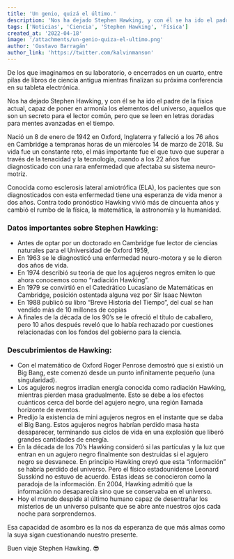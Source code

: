 ```yaml
---
title: 'Un genio, quizá el último.'
description: 'Nos ha dejado Stephen Hawking, y con él se ha ido el padre de la física actual, capaz de poner en armonía los elementos del universo, aquellos que son un secreto para el lector común, pero que se leen en letras doradas para mentes avanzadas en el tiempo.'
tags: ['Noticias', 'Ciencia', 'Stephen Hawking', 'Física']
created_at: '2022-04-18'
image: '/attachments/un-genio-quiza-el-ultimo.png'
author: 'Gustavo Barragán'
author_link: 'https://twitter.com/kalvinmanson'
---
```

De los que imaginamos en su laboratorio, o encerrados en un cuarto, entre pilas de libros de ciencia antigua mientras finalizan su próxima conferencia en su tableta electrónica.

Nos ha dejado Stephen Hawking, y con él se ha ido el padre de la física actual, capaz de poner en armonía los elementos del universo, aquellos que son un secreto para el lector común, pero que se leen en letras doradas para mentes avanzadas en el tiempo.

Nació un 8 de enero de 1942 en Oxford, Inglaterra y falleció a los 76 años en Cambridge a tempranas horas de un miércoles 14 de marzo de 2018. Su vida fue un constante reto, el más importante fue el que tuvo que superar a través de la tenacidad y la tecnología, cuando a los 22 años fue diagnosticado con una rara enfermedad que afectaba su sistema neuro-motriz.

Conocida como esclerosis lateral amiotrófica (ELA), los pacientes que son diagnosticados con esta enfermedad tiene una esperanza de vida menor a dos años. Contra todo pronóstico Hawking vivió más de cincuenta años y cambió el rumbo de la física, la matemática, la astronomía y la humanidad.

### Datos importantes sobre Stephen Hawking:

- Antes de optar por un doctorado en Cambridge fue lector de ciencias naturales para el Universidad de Oxford 1959,
- En 1963 se le diagnosticó una enfermedad neuro-motora y se le dieron dos años de vida.
- En 1974 describió su teoría de que los agujeros negros emiten lo que ahora conocemos como “radiación Hawking”.
- En 1979 se convirtió en el Catedrático Lucasiano de Matemáticas en Cambridge, posición ostentada alguna vez por Sir Isaac Newton
- En 1988 publicó su libro “Breve Historia del Tiempo”, del cual se han vendido más de 10 millones de copias
- A finales de la década de los 90’s se le ofreció el título de caballero, pero 10 años después reveló que lo había rechazado por cuestiones relacionadas con los fondos del gobierno para la ciencia.

### Descubrimientos de Hawking: 

- Con el matemático de Oxford Roger Penrose demostró que si existió un Big Bang, este comenzó desde un punto infinitamente pequeño (una singularidad). 
- Los agujeros negros irradian energía conocida como radiación Hawking, mientras pierden masa gradualmente. Esto se debe a los efectos cuánticos cerca del borde del agujero negro, una región llamada horizonte de eventos.
- Predijo la existencia de mini agujeros negros en el instante que se daba el Big Bang. Estos agujeros negros habrían perdido masa hasta desaparecer, terminando sus ciclos de vida en una explosión que liberó grandes cantidades de energía. 
- En la década de los 70’s Hawking consideró si las partículas y la luz que entran en un agujero negro finalmente son destruidas si el agujero negro se desvanece. En principio Hawking creyó que esta “información” se habría perdido del universo. Pero el físico estadounidense Leonard Susskind no estuvo de acuerdo. Estas ideas se conocieron como la paradoja de la información. En 2004, Hawking admitió que la información no desaparecía sino que se conservaba en el universo.
- Hoy el mundo despide al último humano capaz de desentrañar los misterios de un universo pulsante que se abre ante nuestros ojos cada noche para sorprendernos.

Esa capacidad de asombro es la nos da esperanza de que más almas como la suya sigan cuestionando nuestro presente.

Buen viaje Stephen Hawking. :sunglasses: